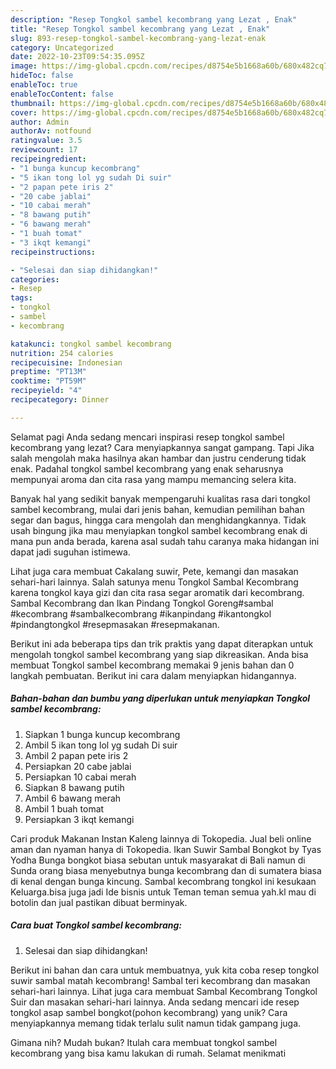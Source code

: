 ```yaml
---
description: "Resep Tongkol sambel kecombrang yang Lezat , Enak"
title: "Resep Tongkol sambel kecombrang yang Lezat , Enak"
slug: 893-resep-tongkol-sambel-kecombrang-yang-lezat-enak
category: Uncategorized
date: 2022-10-23T09:54:35.095Z
image: https://img-global.cpcdn.com/recipes/d8754e5b1668a60b/680x482cq70/tongkol-sambel-kecombrang-foto-resep-utama.jpg
hideToc: false
enableToc: true
enableTocContent: false
thumbnail: https://img-global.cpcdn.com/recipes/d8754e5b1668a60b/680x482cq70/tongkol-sambel-kecombrang-foto-resep-utama.jpg
cover: https://img-global.cpcdn.com/recipes/d8754e5b1668a60b/680x482cq70/tongkol-sambel-kecombrang-foto-resep-utama.jpg
author: Admin
authorAv: notfound
ratingvalue: 3.5
reviewcount: 17
recipeingredient:
- "1 bunga kuncup kecombrang"
- "5 ikan tong lol yg sudah Di suir"
- "2 papan pete iris 2"
- "20 cabe jablai"
- "10 cabai merah"
- "8 bawang putih"
- "6 bawang merah"
- "1 buah tomat"
- "3 ikqt kemangi"
recipeinstructions:

- "Selesai dan siap dihidangkan!"
categories:
- Resep
tags:
- tongkol
- sambel
- kecombrang

katakunci: tongkol sambel kecombrang 
nutrition: 254 calories
recipecuisine: Indonesian
preptime: "PT13M"
cooktime: "PT59M"
recipeyield: "4"
recipecategory: Dinner

---
```



Selamat pagi Anda sedang mencari inspirasi resep tongkol sambel kecombrang yang lezat? Cara menyiapkannya sangat gampang. Tapi Jika salah mengolah maka hasilnya akan hambar dan justru cenderung tidak enak. Padahal tongkol sambel kecombrang yang enak seharusnya mempunyai aroma dan cita rasa yang mampu memancing selera kita.


Banyak hal yang sedikit banyak mempengaruhi kualitas rasa dari tongkol sambel kecombrang, mulai dari jenis bahan, kemudian pemilihan bahan segar dan bagus, hingga cara mengolah dan menghidangkannya. Tidak usah bingung jika mau menyiapkan tongkol sambel kecombrang enak di mana pun anda berada, karena asal sudah tahu caranya maka hidangan ini dapat jadi suguhan istimewa.

Lihat juga cara membuat Cakalang suwir, Pete, kemangi dan masakan sehari-hari lainnya. Salah satunya menu Tongkol Sambal Kecombrang karena tongkol kaya gizi dan cita rasa segar aromatik dari kecombrang. Sambal Kecombrang dan Ikan Pindang Tongkol Goreng#sambal #kecombrang #sambalkecombrang #ikanpindang #ikantongkol #pindangtongkol #resepmasakan #resepmakanan.


Berikut ini ada beberapa tips dan trik praktis yang dapat diterapkan untuk mengolah tongkol sambel kecombrang yang siap dikreasikan. Anda bisa membuat Tongkol sambel kecombrang memakai 9 jenis bahan dan 0 langkah pembuatan. Berikut ini cara dalam menyiapkan hidangannya.

<!--inarticleads1-->

##### Bahan-bahan dan bumbu yang diperlukan untuk menyiapkan Tongkol sambel kecombrang:

1. Siapkan 1 bunga kuncup kecombrang
1. Ambil 5 ikan tong lol yg sudah Di suir
1. Ambil 2 papan pete iris 2
1. Persiapkan 20 cabe jablai
1. Persiapkan 10 cabai merah
1. Siapkan 8 bawang putih
1. Ambil 6 bawang merah
1. Ambil 1 buah tomat
1. Persiapkan 3 ikqt kemangi


Cari produk Makanan Instan Kaleng lainnya di Tokopedia. Jual beli online aman dan nyaman hanya di Tokopedia. Ikan Suwir Sambal Bongkot by Tyas Yodha Bunga bongkot biasa sebutan untuk masyarakat di Bali namun di Sunda orang biasa menyebutnya bunga kecombrang dan di sumatera biasa di kenal dengan bunga kincung. Sambal kecombrang tongkol ini kesukaan Keluarga.bisa juga jadi Ide bisnis untuk Teman teman semua yah.kl mau di botolin dan jual pastikan dibuat berminyak. 

<!--inarticleads2-->

##### Cara buat Tongkol sambel kecombrang:


1. Selesai dan siap dihidangkan!

Berikut ini bahan dan cara untuk membuatnya, yuk kita coba resep tongkol suwir sambal matah kecombrang! Sambal teri kecombrang dan masakan sehari-hari lainnya. Lihat juga cara membuat Sambal Kecombrang Tongkol Suir dan masakan sehari-hari lainnya. Anda sedang mencari ide resep tongkol asap sambel bongkot(pohon kecombrang) yang unik? Cara menyiapkannya memang tidak terlalu sulit namun tidak gampang juga. 

Gimana nih? Mudah bukan? Itulah cara membuat tongkol sambel kecombrang yang bisa kamu lakukan di rumah. Selamat menikmati
